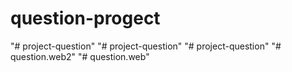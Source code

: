 # question-progect
"# project-question" 
"# project-question" 
"# project-question" 
"# question.web2" 
"# question.web" 

